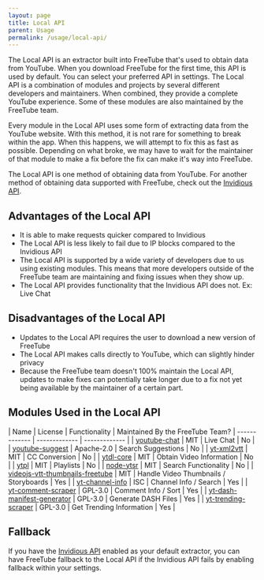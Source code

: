 ```yaml
---
layout: page
title: Local API
parent: Usage
permalink: /usage/local-api/
---
```


The Local API is an extractor built into FreeTube that's used to obtain data from YouTube. When you download FreeTube for the first time, this API is used by default. You can select your preferred API in settings. The Local API is a combination of modules and projects by several different developers and maintainers. When combined, they provide a complete YouTube experience. Some of these modules are also maintained by the FreeTube team.

Every module in the Local API uses some form of extracting data from the YouTube website. With this method, it is not rare for something to break within the app. When this happens, we will attempt to fix this as fast as possible. Depending on what broke, we may have to wait for the maintainer of that module to make a fix before the fix can make it's way into FreeTube.

The Local API is one method of obtaining data from YouTube. For another method of obtaining data supported with FreeTube, check out the [Invidious API](/usage/invidious-api).

## Advantages of the Local API

- It is able to make requests quicker compared to Invidious
- The Local API is less likely to fail due to IP blocks compared to the Invidious API
- The Local API is supported by a wide variety of developers due to us using existing modules. This means that more developers outside of the FreeTube team are maintaining and fixing issues when they show up.
- The Local API provides functionality that the Invidious API does not. Ex: Live Chat

## Disadvantages of the Local API

- Updates to the Local API requires the user to download a new version of FreeTube
- The Local API makes calls directly to YouTube, which can slightly hinder privacy
- Because the FreeTube team doesn't 100% maintain the Local API, updates to make fixes can potentially take longer due to a fix not yet being available by the maintainer of a certain part.

## Modules Used in the Local API

| Name  | License | Functionality | Maintained By the FreeTube Team?
| ------------- | ------------- | ------------- |
| [youtube-chat](https://github.com/LinaTsukusu/youtube-chat)  | MIT | Live Chat | No |
| [youtube-suggest](https://github.com/goto-bus-stop/youtube-suggest)  | Apache-2.0 | Search Suggestions | No |
| [yt-xml2vtt](https://github.com/Aasim-A/yt-xml2vtt)  | MIT | CC Conversion | No |
| [ytdl-core](https://github.com/fent/node-ytdl-core)  | MIT  | Obtain Video Information | No |
| [ytpl](https://github.com/TimeForANinja/node-ytpl)  | MIT  | Playlists | No |
| [node-ytsr](https://github.com/TimeForANinja/node-ytsr)  | MIT  | Search Functionality | No |
| [videojs-vtt-thumbnails-freetube](https://github.com/GilgusMaximus/videojs-vtt-thumbnails-freetube)  | MIT  | Handle Video Thumbnails / Storyboards | Yes |
| [yt-channel-info](https://github.com/FreeTubeApp/yt-channel-info)  | ISC  | Channel Info / Search | Yes |
| [yt-comment-scraper](https://github.com/GilgusMaximus/yt-comment-scraper)  | GPL-3.0  | Comment Info / Sort | Yes |
| [yt-dash-manifest-generator](https://github.com/GilgusMaximus/yt-dash-manifest-generator)  | GPL-3.0  | Generate DASH Files | Yes |
| [yt-trending-scraper](https://github.com/GilgusMaximus/yt-trending-scraper)  | GPL-3.0  | Get Trending Information | Yes |

## Fallback

If you have the [Invidious API](/usage/invidious-api) enabled as your default extractor, you can have FreeTube fallback to the Local API if the Invidious API fails by enabling fallback within your settings.

